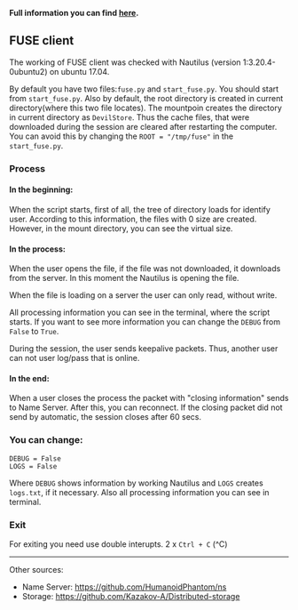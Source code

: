 **Full information you can find [here](https://hackmd.io/KYdgrGAMkMYwtCAnEgzPALAQwGwfkjAByTwCMkSWSARjqsDCDkA=?view).**

## FUSE client
The working of FUSE client was checked with Nautilus (version 1:3.20.4-0ubuntu2) on ubuntu 17.04.

By default you have two files:`fuse.py` and `start_fuse.py`. You should start from `start_fuse.py`. Also by default, the root directory is created in current directory(where this two file locates). The mountpoin creates the directory in current directory as `DevilStore`. Thus the cache files, that were downloaded during the session are cleared after restarting the computer. You can avoid this by changing the `ROOT = "/tmp/fuse"` in the `start_fuse.py`.
### Process

#### In the beginning:

When the script starts, first of all, the tree of directory loads for identify user. According to this information, the files with 0 size are created. However, in the mount directory, you can see the virtual size.

#### In the process:

When the user opens the file, if the file was not downloaded, it downloads from the server. In this moment the Nautilus is opening the file.

When the file is loading on a server the user can only read, without write.

All processing information you can see in the terminal, where the script starts. If you want to see more information you can change the `DEBUG` from `False` to `True`.

During the session, the user sends keepalive packets. Thus, another user can not user log/pass that is online.

#### In the end:

When a user closes the process the packet with "closing information" sends to Name Server. After this, you can reconnect. If the closing packet did not send by automatic, the session closes after 60 secs.

### You can change:
```
DEBUG = False
LOGS = False
```
Where `DEBUG` shows information by working Nautilus and `LOGS` creates `logs.txt`, if it necessary. Also all processing information you can see in terminal.

### Exit
For exiting you need use double interupts. 2 x `Ctrl + C` (^C) 

---
Other sources:
* Name Server: https://github.com/HumanoidPhantom/ns
* Storage: https://github.com/Kazakov-A/Distributed-storage
